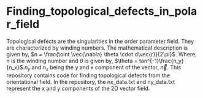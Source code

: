 # Finding_topological_defects_in_polar_field
Topological defects are the singularities in the order parameter field. They are characterized by winding numbers.
The mathematical description is given by, $n = \frac{\oint \vec{\nabla} \theta \cdot d\vec{r}}{2\pi}$. Where, n is the winding number and $\theta$ is given by, $\theta = tan^{-1}\frac{n_y}{n_x}$.$n_{y}$ and $n_{x}$ being the y and x component of the vector, $\vec{n}$. 
This repository contains code for finding topological defects from the orientational field. In the repository, the nx_data.txt and ny_data.txt represent the x and y components of the 2D vector field.

